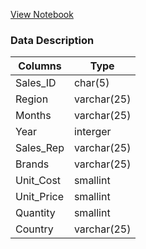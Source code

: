 [View Notebook](https://nbviewer.org/github/TelRich/International-Breweries-Analysis-with-SQL-and-Python/blob/main/brew.ipynb)

### Data Description

|Columns|Type|
|---|---|
|Sales_ID|char(5)|	
|Region| varchar(25)|	
|Months| varchar(25)|	
|Year| interger|	
|Sales_Rep| varchar(25)|	
|Brands| varchar(25)|	
|Unit_Cost| smallint|	
|Unit_Price|smallint|	
|Quantity|smallint|	
|Country| varchar(25)|